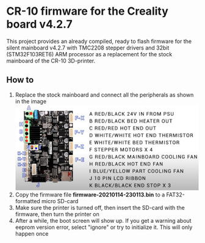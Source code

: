 # CR-10 firmware for the Creality board v4.2.7
This project provides an already compiled, ready to flash firmware for the silent mainboard v4.2.7 with TMC2208 stepper drivers and 32bit (STM32F103RET6) ARM processor as a replacement for the stock mainboard of the CR-10 3D-printer.

## How to
1. Replace the stock mainboard and connect all the peripherals as shown in the image ![board pinout](board_pinout.jpg)
1. Copy the firmware file **firmware-20210114-230113.bin** to a FAT32-formatted micro SD-card
1. Make sure the printer is turned off, then insert the SD-card with the firmware, then turn the printer on
1. After a while, the boot screen will show up. If you get a warning about eeprom version error, select "ignore" or try to initialize it. This will only happen once